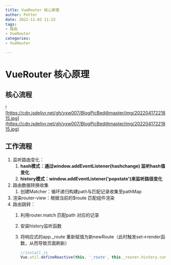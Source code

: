```yaml
---
title: VueRouter 核心原理
author: Potter
date: 2022-11-02 11:23
tags: 
- 路由
- VueRouter
categories: 
- VueRouter

---
```


# VueRouter 核心原理

## 核心流程

![https://cdn.jsdelivr.net/gh/yxw007/BlogPicBed@master/img/20220417221815.jpg](https://cdn.jsdelivr.net/gh/yxw007/BlogPicBed@master/img/20220417221815.jpg)

## 工作流程

1. 监听路由变化：
    1. **hash模式：通过window.addEventListener(hashchange) 监听hash值变化**
    2. **history模式：window.addEventListener('popstate')来监听路径变化**
2. 路由数据转换收集
    1. 创建Matcher：循环递归构建path与匹配记录收集至pathMap
3. 渲染router-view：根据当前的$route 匹配组件渲染
4. 路由跳转：
    1. 利用router.match 匹配path 对应的记录
    2. 安装history监听函数
    3. 将响应式的app._route 重新赋值为新newRoute（此时触发set→render函数，从而导致页面刷新）
        
        ```jsx
        //install.js
        Vue.util.defineReactive(this, '_route', this._router.history.current)
        ```
